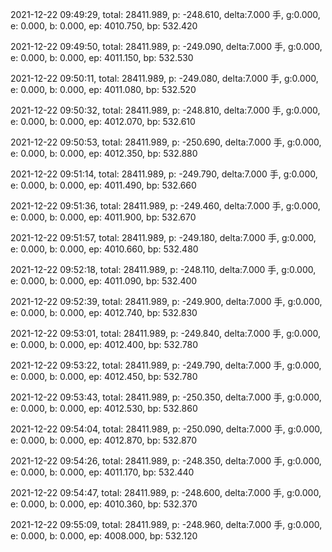 2021-12-22 09:49:29, total: 28411.989, p: -248.610, delta:7.000 手, g:0.000, e: 0.000, b: 0.000, ep: 4010.750, bp: 532.420

2021-12-22 09:49:50, total: 28411.989, p: -249.090, delta:7.000 手, g:0.000, e: 0.000, b: 0.000, ep: 4011.150, bp: 532.530

2021-12-22 09:50:11, total: 28411.989, p: -249.080, delta:7.000 手, g:0.000, e: 0.000, b: 0.000, ep: 4011.080, bp: 532.520

2021-12-22 09:50:32, total: 28411.989, p: -248.810, delta:7.000 手, g:0.000, e: 0.000, b: 0.000, ep: 4012.070, bp: 532.610

2021-12-22 09:50:53, total: 28411.989, p: -250.690, delta:7.000 手, g:0.000, e: 0.000, b: 0.000, ep: 4012.350, bp: 532.880

2021-12-22 09:51:14, total: 28411.989, p: -249.790, delta:7.000 手, g:0.000, e: 0.000, b: 0.000, ep: 4011.490, bp: 532.660

2021-12-22 09:51:36, total: 28411.989, p: -249.460, delta:7.000 手, g:0.000, e: 0.000, b: 0.000, ep: 4011.900, bp: 532.670

2021-12-22 09:51:57, total: 28411.989, p: -249.180, delta:7.000 手, g:0.000, e: 0.000, b: 0.000, ep: 4010.660, bp: 532.480

2021-12-22 09:52:18, total: 28411.989, p: -248.110, delta:7.000 手, g:0.000, e: 0.000, b: 0.000, ep: 4011.090, bp: 532.400

2021-12-22 09:52:39, total: 28411.989, p: -249.900, delta:7.000 手, g:0.000, e: 0.000, b: 0.000, ep: 4012.740, bp: 532.830

2021-12-22 09:53:01, total: 28411.989, p: -249.840, delta:7.000 手, g:0.000, e: 0.000, b: 0.000, ep: 4012.400, bp: 532.780

2021-12-22 09:53:22, total: 28411.989, p: -249.790, delta:7.000 手, g:0.000, e: 0.000, b: 0.000, ep: 4012.450, bp: 532.780

2021-12-22 09:53:43, total: 28411.989, p: -250.350, delta:7.000 手, g:0.000, e: 0.000, b: 0.000, ep: 4012.530, bp: 532.860

2021-12-22 09:54:04, total: 28411.989, p: -250.090, delta:7.000 手, g:0.000, e: 0.000, b: 0.000, ep: 4012.870, bp: 532.870

2021-12-22 09:54:26, total: 28411.989, p: -248.350, delta:7.000 手, g:0.000, e: 0.000, b: 0.000, ep: 4011.170, bp: 532.440

2021-12-22 09:54:47, total: 28411.989, p: -248.600, delta:7.000 手, g:0.000, e: 0.000, b: 0.000, ep: 4010.360, bp: 532.370

2021-12-22 09:55:09, total: 28411.989, p: -248.960, delta:7.000 手, g:0.000, e: 0.000, b: 0.000, ep: 4008.000, bp: 532.120